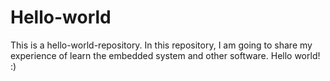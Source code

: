 # Hello-world
This is a hello-world-repository. In this repository, I am going to share my experience of learn the embedded system and other software.
Hello world! :)
